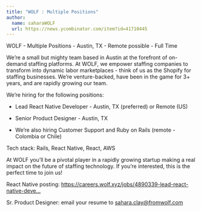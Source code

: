 ```yaml
---
title: "WOLF : Multiple Positions"
author:
  name: saharaWOLF
  url: https://news.ycombinator.com/item?id=41710445
---
```

WOLF - Multiple Positions - Austin, TX - Remote possible - Full Time

We’re a small but mighty team based in Austin at the forefront of on-demand staffing platforms. At WOLF, we empower staffing companies to transform into dynamic labor marketplaces - think of us as the Shopify for staffing businesses.
We’re venture-backed, have been in the game for 3+ years, and are rapidly growing our team.

We’re hiring for the following positions:

* Lead React Native Developer - Austin, TX (preferred) or Remote (US)

* Senior Product Designer - Austin, TX

* We’re also hiring Customer Support and Ruby on Rails (remote - Colombia or Chile)

Tech stack: Rails, React Native, React, AWS

At WOLF you’ll be a pivotal player in a rapidly growing startup making a real impact on the future of staffing technology. If you’re interested, this is the perfect time to join us!

React Native posting: <a href="https:&#x2F;&#x2F;careers.wolf.xyz&#x2F;jobs&#x2F;4890339-lead-react-native-developer" rel="nofollow">https:&#x2F;&#x2F;careers.wolf.xyz&#x2F;jobs&#x2F;4890339-lead-react-native-deve...</a>

Sr. Product Designer: email your resume to sahara.clay@fromwolf.com
<JobApplication />
